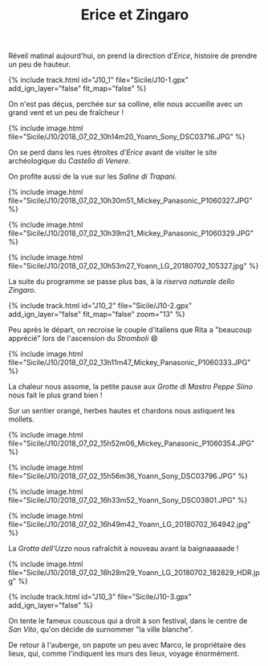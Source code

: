 ﻿---
title: "Erice et Zingaro"
permalink: /Sicile/J10/
sidebar:
  nav: "sicile"
enable_tracks: true
---

Réveil matinal aujourd'hui, on prend la direction d'*Erice*, histoire de prendre un peu de hauteur.

{% include track.html id="J10_1" file="Sicile/J10-1.gpx" add_ign_layer="false" fit_map="false" %}

On n'est pas déçus, perchée sur sa colline, elle nous accueille avec un grand vent et un peu de fraîcheur !

{% include image.html file="Sicile/J10/2018_07_02_10h14m20_Yoann_Sony_DSC03716.JPG" %}

On se perd dans les rues étroites d'*Erice* avant de visiter le site archéologique du *Castello di Venere*.

On profite aussi de la vue sur les *Saline di Trapani*.

{% include image.html file="Sicile/J10/2018_07_02_10h30m51_Mickey_Panasonic_P1060327.JPG" %}

{% include image.html file="Sicile/J10/2018_07_02_10h39m21_Mickey_Panasonic_P1060329.JPG" %}

{% include image.html file="Sicile/J10/2018_07_02_10h53m27_Yoann_LG_20180702_105327.jpg" %}

La suite du programme se passe plus bas, à la *riserva naturale dello Zingaro*.

{% include track.html id="J10_2" file="Sicile/J10-2.gpx" add_ign_layer="false" fit_map="false" zoom="13" %}

Peu après le départ, on recroise le couple d'italiens que Rita a "beaucoup apprécié" lors de l'ascension du *Stromboli* :smile:

{% include image.html file="Sicile/J10/2018_07_02_13h11m47_Mickey_Panasonic_P1060333.JPG" %}

La chaleur nous assome, la petite pause aux *Grotte di Mastro Peppe Siino* nous fait le plus grand bien !

Sur un sentier orangé, herbes hautes et chardons nous astiquent les mollets.

{% include image.html file="Sicile/J10/2018_07_02_15h52m06_Mickey_Panasonic_P1060354.JPG" %}

{% include image.html file="Sicile/J10/2018_07_02_15h56m36_Yoann_Sony_DSC03796.JPG" %}

{% include image.html file="Sicile/J10/2018_07_02_16h33m52_Yoann_Sony_DSC03801.JPG" %}

{% include image.html file="Sicile/J10/2018_07_02_16h49m42_Yoann_LG_20180702_164942.jpg" %}

La *Grotta dell'Uzzo* nous rafraîchit à nouveau avant la baignaaaaade !

{% include image.html file="Sicile/J10/2018_07_02_18h28m29_Yoann_LG_20180702_182829_HDR.jpg" %}

{% include track.html id="J10_3" file="Sicile/J10-3.gpx" add_ign_layer="false" %}

On tente le fameux couscous qui a droit à son festival, dans le centre de *San Vito*, qu'on décide de surnommer "la ville blanche".

De retour à l'auberge, on papote un peu avec Marco, le propriétaire des lieux, qui, comme l'indiquent les murs des lieux, voyage énormément.
